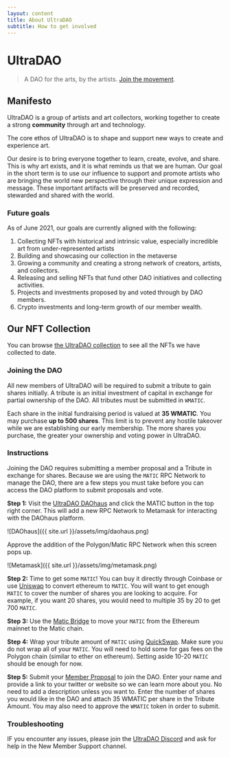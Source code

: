 ```yaml
---
layout: content
title: About UltraDAO
subtitle: How to get involved
---
```


# UltraDAO

> A DAO for the arts, by the artists. [Join the movement](https://discord.gg/zaCX4ceK).

## Manifesto

UltraDAO is a group of artists and art collectors, working together to create a strong **community** through art and technology.

The core ethos of UltraDAO is to shape and support new ways to create and experience art.

Our desire is to bring everyone together to learn, create, evolve, and share. This is why art exists, and it is what reminds us that we are human. Our goal in the short term is to use our influence to support and promote artists who are bringing the world new perspective through their unique expression and message. These important artifacts will be preserved and recorded, stewarded and shared with the world.

### Future goals

As of June 2021, our goals are currently aligned with the following:

1. Collecting NFTs with historical and intrinsic value, especially incredible art from under-represented artists
2. Building and showcasing our collection in the metaverse 
3. Growing a community and creating a strong network of creators, artists, and collectors.
4. Releasing and selling NFTs that fund other DAO initiatives and collecting activities.
5. Projects and investments proposed by and voted through by DAO members.
6. Crypto investments and long-term growth of our member wealth.

## Our NFT Collection

You can browse <a href="https://rainbow.me/ultradao.eth">the UltraDAO collection</a> to see all the NFTs we have collected to date.

### Joining the DAO

All new members of UltraDAO will be required to submit a tribute to gain shares initially. A tribute is an initial investment of capital in exchange for partial ownership of the DAO. All tributes must be submitted in `WMATIC`.

Each share in the initial fundraising period is valued at **35 WMATIC**. You may purchase **up to 500 shares**. This limit is to prevent any hostile takeover while we are establishing our early membership. The more shares you purchase, the greater your ownership and voting power in UltraDAO.

### Instructions

Joining the DAO requires submitting a member proposal and a Tribute in exchange for shares. Because we are using the `MATIC` RPC Network to manage the DAO, there are a few steps you must take before you can access the DAO platform to submit proposals and vote.

**Step 1:** Visit the [UltraDAO DAOhaus](https://app.daohaus.club/dao/0x89/0xdb278a7b6fd089b48ecca44bde4b24c6dcd29e0a/proposals) and click the MATIC button in the top right corner. This will add a new RPC Network to Metamask for interacting with the DAOhaus platform. 

![DAOhaus]({{ site.url }}/assets/img/daohaus.png)

Approve the addition of the Polygon/Matic RPC Network when this screen pops up.

![Metamask]({{ site.url }}/assets/img/metamask.png)

**Step 2:** Time to get some `MATIC`! You can buy it directly through Coinbase or use [Uniswap](https://uniswap.exchange) to convert ethereum to `MATIC`. You will want to get enough `MATIC` to cover the number of shares you are looking to acquire. For example, if you want 20 shares, you would need to multiple 35 by 20 to get 700 `MATIC`. 

**Step 3:** Use the [Matic Bridge](https://wallet.matic.network/bridge) to move your `MATIC` from the Ethereum mainnet to the Matic chain.

**Step 4:** Wrap your tribute amount of `MATIC` using [QuickSwap](https://quickswap.exchange/#/swap?inputCurrency=MATIC&outputCurrency=WMATIC). Make sure you do not wrap all of your `MATIC`. You will need to hold some for gas fees on the Polygon chain (similar to ether on ethereum). Setting aside 10-20 `MATIC` should be enough for now.

**Step 5:** Submit your [Member Proposal](https://app.daohaus.club/dao/0x89/0xdb278a7b6fd089b48ecca44bde4b24c6dcd29e0a/proposals/new/member) to join the DAO. Enter your name and provide a link to your twitter or website so we can learn more about you. No need to add a description unless you want to. Enter the number of shares you would like in the DAO and attach 35 WMATIC per share in the Tribute Amount. You may also need to approve the `WMATIC` token in order to submit.

###  Troubleshooting

IF you encounter any issues, please join the [UltraDAO Discord](https://discord.gg/zaCX4ceK) and ask for help in the New Member Support channel.